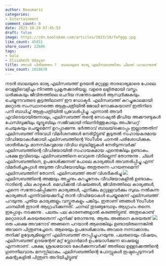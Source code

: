 ```yaml
---
author: Beaumaris
categories:
- Entertainment
comment_count: 0
date: 2023-10-29 07:45:53
draft: false
image: https://cdn.boolokam.com/articles/2023/10/fwfggg.jpg
like_count: 45851
share_count: 22686
tags:
- bala
- Elizabeth Udayan
title: അവർ പിരിഞ്ഞോ ?  ബാലയുടെ ഭാര്യ എലിസബത്തിനും ചിലത് പറയാനുണ്ട്
view_count: 1018670
---
```


നടൻ ബാലയുടെ ഭാര്യ എലിസബത്ത് ഉദയൻ മറ്റുള്ള താരഭാര്യമാരെ പോലെ വെള്ളിവെളിച്ചം നിറഞ്ഞ പ്രകൃതക്കാരിയല്ല. വളരെ ലളിതമായി വസ്ത്രം ധരിക്കുകയും ജീവിതത്തിലെ ചെറിയ സന്തോഷങ്ങൾ ആസ്വദിക്കുകയും ചെയ്യുന്നവരുടെ കൂട്ടത്തിലാണ് ഈ ഡോക്ടർ. എലിസബത്ത് കുറച്ചുകാലമായി മറ്റൊരു സംസ്ഥാനത്തെ ആശുപത്രിയിൽ ജോലി നോക്കുകയാണ് ഇതിനിടെ പനി ബാധിച്ച് ആശുപത്രിയിൽ പ്രവേശിപ്പിച്ചു. എന്നാൽ അവർ എവിടെയായിരുന്നാലും, എലിസബത്ത് തന്റെ സോഷ്യൽ മീഡിയ അക്കൗണ്ടുകൾ ഫേസ്ബുക്കിലും യൂട്യൂബിലും സജീവമായി നിലനിർത്തുകായും അപ്ഡേറ്റ് ചെയുകയും ചെയ്യുമെന്ന് ഉറപ്പാക്കുന്നു. ഭർത്താവ് ബാലയ്‌ക്കൊപ്പം ഇല്ലാത്തതിന് എലിസബത്ത് നിരവധി വിമർശനങ്ങൾ നേരിട്ടിട്ടുണ്ട് കൂടുതൽ സഹായകരമായ വീഡിയോകൾക്കായി എലിസബത്തിന്റെ YouTube ചാനൽ പരിശോധിക്കുക. ശാരീരികവും മാനസികവുമായ വിവിധ ബുദ്ധിമുട്ടുകൾ നേരിടുന്നവർക്ക് എലിസബത്തിന്റെ വീഡിയോയിൽ സഹായകമായ എന്തെങ്കിലും ഉണ്ടാകും. പക്ഷേ ഇവിടെയും എലിസബത്തിനെ വെറുതെ വിടില്ലെന്ന് തോന്നുന്നു . ചിലർ എലിസബത്തിനെ, ഉപദേശിക്കുന്നത് പോലെ കാര്യങ്ങൾ അവതരിപ്പിച്ചു എന്ന് വിമർശിച്ചപ്പോൾ അടുത്ത വീഡിയോയിലും അതുതന്നെ പറയണമെന്ന് എലിസബത്തിന് തോന്നി. എലിസബത്ത് അത് വിശദീകരിച്ചു ![](https://cdn.boolokam.com/articles/2023/10/fwfggg.jpg)എലിസബത്തിന്റെ അമ്മയും അച്ഛനും കുറച്ചുനേരം വീഡിയോകളിൽ ഉണ്ടാകും. നാടിന്റെ ചില കാഴ്ചകൾ. മെഡിക്കൽ വിഷയങ്ങൾ, ജീവിതത്തിലെ കാര്യങ്ങൾ, എന്നെ സന്തോഷിപ്പിക്കുന്ന കാര്യങ്ങൾ, എനിക്കും മറ്റുള്ളവർക്കും സുഖം നൽകുന്ന കാര്യങ്ങൾ എന്നിവയെക്കുറിച്ച് താൻ വീഡിയോകൾ ചെയ്യുമെന്ന് എലിസബത്ത് പറയുന്നു. പുതിയ കാര്യങ്ങളും വസ്തുതകളും പങ്കിടും. ഇതാണ് ഞങ്ങൾ YouTube ചാനലിൽ ഇടാൻ ആഗ്രഹിക്കുന്നത്. ചാനല് തുടങ്ങുമ്പോഴും ആഗ്രഹം തന്നെ. ഇപ്പോഴും നടക്കുന്നു . പലരും പല കാരണങ്ങളാൽ കരഞ്ഞിട്ടുണ്ട്. അതുകൊണ്ട് മറ്റൊരാൾ കരയരുതെന്ന് എനിക്ക് തോന്നുന്നു. ആരും അങ്ങനെ കരയരുത് ![](https://cdn.boolokam.com/articles/2023/10/wfwfwf.gif)ഒരു പക്ഷെ അവനോട് അങ്ങനെ പറയാൻ ആരെങ്കിലും ഉണ്ടായിരുന്നെങ്കിൽ അവനെ പിന്തുണച്ചേനെ. ആരെയും ഉപദേശിക്കാനും അവരെ നന്നാക്കാനും തനിക്ക് ഉദ്ദേശ്യമില്ലെന്ന് എലിസബത്ത് തറപ്പിച്ചുപറയുന്നു. പലരുടെയും വിഷയം, എലിസബത്ത് ഉദയന്റേത് മറ്റ് വ്ലോഗർമാർ ഉപയോഗിക്കുന്ന ഭാഷയല്ല എന്നതാണ്. പക്ഷേ, ശ്രദ്ധയോടെ കേൾക്കുന്നവർക്ക് അതിലെ ഉള്ളടക്കത്തിന്റെ ഗുണനിലവാരം മനസ്സിലാകും. എലിസബത്തിന്റെ പോസ്റ്റുകൾ ഇഷ്ടപ്പെടുന്നവർ കമന്റുകളിൽ പിന്തുണ അറിയിച്ചിട്ടുണ്ട്